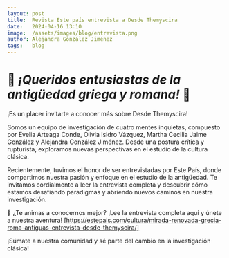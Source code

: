 ```yaml
---
layout: post
title:  Revista Este país entrevista a Desde Themyscira 
date:   2024-04-16 13:10
image:  /assets/images/blog/entrevista.png
author: Alejandra González Jiménez 
tags:   blog
---
```



# 🌟 *¡Queridos entusiastas de la antigüedad griega y romana!* 🌟

¡Es un placer invitarte a conocer más sobre Desde Themyscira! 

Somos un equipo de investigación de cuatro mentes inquietas, compuesto por Evelia Arteaga Conde, Olivia Isidro Vázquez, Martha Cecilia Jaime González y Alejandra González Jiménez. Desde una postura crítica y rupturista, exploramos nuevas perspectivas en el estudio de la cultura clásica.

Recientemente, tuvimos el honor de ser entrevistadas por Este País, donde compartimos nuestra pasión y enfoque en el estudio de la antigüedad. Te invitamos cordialmente a leer la entrevista completa y descubrir cómo estamos desafiando paradigmas y abriendo nuevos caminos en nuestra investigación.

📖 ¿Te animas a conocernos mejor? ¡Lee la entrevista completa aquí y únete a nuestra aventura! [https://estepais.com/cultura/mirada-renovada-grecia-roma-antiguas-entrevista-desde-themyscira/]

¡Súmate a nuestra comunidad y sé parte del cambio en la investigación clásica! 